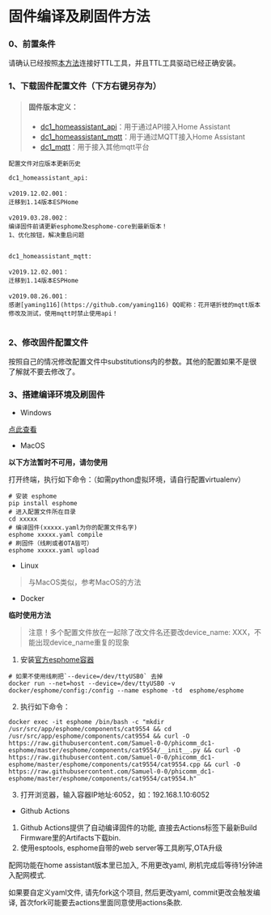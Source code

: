 # 固件编译及刷固件方法
### 0、前置条件
请确认已经按照[本方法](https://github.com/Samuel-0-0/phicomm_dc1-esphome/tree/master/cookbook)连接好TTL工具，并且TTL工具驱动已经正确安装。

### 1、下载固件配置文件（下方右键另存为）
> ####   固件版本定义：
> - [dc1_homeassistant_api](https://github.com/Samuel-0-0/phicomm_dc1-esphome/raw/master/yaml/dc1_homeassistant_api.yaml)：用于通过API接入Home Assistant
> - [dc1_homeassistant_mqtt](https://github.com/Samuel-0-0/phicomm_dc1-esphome/raw/master/yaml/dc1_homeassistant_mqtt.yaml)：用于通过MQTT接入Home Assistant
> - [dc1_mqtt](https://github.com/Samuel-0-0/phicomm_dc1-esphome/raw/master/yaml/dc1_mqtt.yaml)：用于接入其他mqtt平台


```
配置文件对应版本更新历史

dc1_homeassistant_api:

v2019.12.02.001：
迁移到1.14版本ESPHome

v2019.03.28.002：
编译固件前请更新esphome及esphome-core到最新版本！
1、优化按钮，解决重启问题


dc1_homeassistant_mqtt:

v2019.12.02.001：
迁移到1.14版本ESPHome

v2019.08.26.001：
感谢[yaming116](https://github.com/yaming116) QQ昵称：花开堪折枝的mqtt版本修改及测试，使用mqtt时禁止使用api！


```

### 2、修改固件配置文件
按照自己的情况修改配置文件中substitutions内的参数。其他的配置如果不是很了解就不要去修改了。


### 3、搭建编译环境及刷固件

- Windows

[点此查看](https://github.com/Samuel-0-0/esphome-tools-dc1/tree/master)

- MacOS

**以下方法暂时不可用，请勿使用**

打开终端，执行如下命令：（如需python虚拟环境，请自行配置virtualenv）

```
# 安装 esphome
pip install esphome
# 进入配置文件所在目录
cd xxxxx
# 编译固件(xxxxx.yaml为你的配置文件名字)
esphome xxxxx.yaml compile
# 刷固件（线刷或者OTA皆可）
esphome xxxxx.yaml upload
```

- Linux
> 与MacOS类似，参考MacOS的方法

- Docker

**临时使用方法**

> 注意！多个配置文件放在一起除了改文件名还要改device_name: XXX，不能出现device_name重复的现象
1. 安装[官方esphome容器](https://hub.docker.com/r/esphome/esphome)
```
# 如果不使用线刷把`--device=/dev/ttyUSB0` 去掉
docker run --net=host --device=/dev/ttyUSB0 -v docker/esphome/config:/config --name esphome -td  esphome/esphome 
```
2. 执行如下命令：
```
docker exec -it esphome /bin/bash -c "mkdir /usr/src/app/esphome/components/cat9554 && cd /usr/src/app/esphome/components/cat9554 && curl -O https://raw.githubusercontent.com/Samuel-0-0/phicomm_dc1-esphome/master/esphome/components/cat9554/__init__.py && curl -O https://raw.githubusercontent.com/Samuel-0-0/phicomm_dc1-esphome/master/esphome/components/cat9554/cat9554.cpp && curl -O https://raw.githubusercontent.com/Samuel-0-0/phicomm_dc1-esphome/master/esphome/components/cat9554/cat9554.h"

```
3. 打开浏览器，输入容器IP地址:6052，如：192.168.1.10:6052

- Github Actions
1. Github Actions提供了自动编译固件的功能, 直接去Actions标签下最新Build Firmware里的Artifacts下载bin.
2. 使用esptools, esphome自带的web server等工具刷写,OTA升级

配网功能在home assistant版本里已加入, 不用更改yaml, 刷机完成后等待1分钟进入配网模式.

如果要自定义yaml文件, 请先fork这个项目, 然后更改yaml, commit更改会触发编译, 首次fork可能要去actions里面同意使用actions条款.

